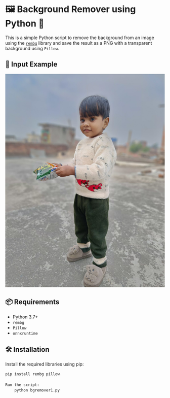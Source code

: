 # 🖼️ Background Remover using Python 🧼

This is a simple Python script to remove the background from an image using the [`rembg`](https://github.com/danielgatis/rembg) library and save the result as a PNG with a transparent background using `Pillow`.

## 📸 Input Example

<img src="photo.jpeg">

## 📦 Requirements

- Python 3.7+
- `rembg`
- `Pillow`
- `onnxruntime`

## 🛠 Installation

Install the required libraries using pip:

```bash
pip install rembg pillow

Run the script:
    python bgremover1.py
